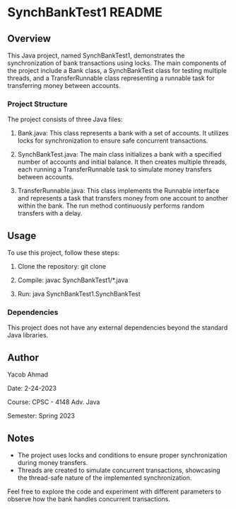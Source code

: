 # SynchBankTest1 README

## Overview

This Java project, named SynchBankTest1, demonstrates the synchronization of bank transactions using locks. The main components of the project include a Bank class, a SynchBankTest class for testing multiple threads, and a TransferRunnable class representing a runnable task for transferring money between accounts.

### Project Structure

The project consists of three Java files:

1. Bank.java: This class represents a bank with a set of accounts. It utilizes locks for synchronization to ensure safe concurrent transactions.

2. SynchBankTest.java: The main class initializes a bank with a specified number of accounts and initial balance. It then creates multiple threads, each running a TransferRunnable task to simulate money transfers between accounts.

3. TransferRunnable.java: This class implements the Runnable interface and represents a task that transfers money from one account to another within the bank. The run method continuously performs random transfers with a delay.

## Usage
To use this project, follow these steps:

1. Clone the repository:
    git clone <repository-url>

2. Compile:
    javac SynchBankTest1/*.java

3. Run:
    java SynchBankTest1.SynchBankTest

### Dependencies

This project does not have any external dependencies beyond the standard Java libraries.

## Author

Yacob Ahmad

Date: 2-24-2023

Course: CPSC - 4148 Adv. Java

Semester: Spring 2023

## Notes

* The project uses locks and conditions to ensure proper synchronization during money transfers.
* Threads are created to simulate concurrent transactions, showcasing the thread-safe nature of the implemented synchronization.
  
Feel free to explore the code and experiment with different parameters to observe how the bank handles concurrent transactions.
